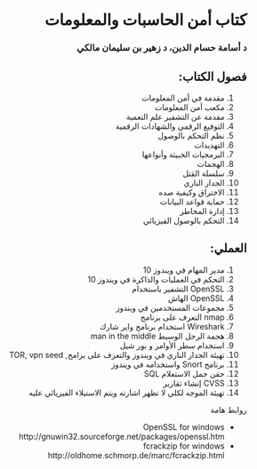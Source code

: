 <div dir="rtl">
  <h1> كتاب أمن الحاسبات والمعلومات </h1>
  <h3>
  د أسامة حسام الدين، د زهير بن سليمان مالكي  
</h3>
  <h2> فصول الكتاب:</h2>
  <ol>
    <li> مقدمة في أمن المعلومات</li>
    <li> مكعب أمن المعلومات</li>
    <li> مقدمة عن التشفير علم التعمية</li>
    <li> التوقيع الرقمي والشهادات الرقمية</li>
    <li> نظم التحكم بالوصول</li>
    <li> التهديدات</li> 
    <li> البرمجيات الخبيثة وأنواعها</li>
    <li>الهجمات </li>
    <li> سلسلة القتل</li>
    <li> الجدار الناري</li>
    <li> الاختراق وكيفية صده</li>
    <li> حماية قواعد البيانات</li>
    <li> إدارة المخاطر</li>
    <li> التحكم بالوصول الفيزيائي</li>
  </ol>
   <h2> العملي:</h2>
   <ol>
    <li> مدير المهام في ويندوز 10</li>
    <li> التحكم في العمليات والذاكرة في ويندوز 10</li>
    <li> OpenSSL التشفير باستخدام</li>
    <li> OpenSSL الهاش </li>
    <li> مجموعات المستخدمين في ويندوز </li>
    <li> nmap التعرف على برنامج  </li> 
    <li> Wireshark استخدام برنامج واير شارك</li>
    <li> هجمة الرجل الوسيط man in the middle </li>
    <li>  استخدام سطر الأوامر و بور شيل</li>
    <li> تهيئة الجدار الناري في ويندوز والتعرف على برامج, TOR, vpn seed</li>
    <li> برنامج Snort واستخدامه في ويندوز</li>
    <li> حقن جمل الاستعلام SQL </li>
    <li> CVSS إنشاء تقارير</li>
    <li> تهيئة الموجه لكلي لا تظهر اشارته ويتم الاستيلاء الفيزيائي عليه </li>
  </ol>
  
  روابط هامة

 <ul> 
  <li>
OpenSSL for windows <br>
    http://gnuwin32.sourceforge.net/packages/openssl.htm </li>
<li>
fcrackzip for windows <br>
  http://oldhome.schmorp.de/marc/fcrackzip.html </li>
   
 </ul>

</div>
